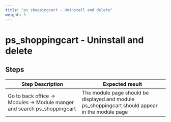 ```yaml
---
title: "ps_shoppingcart - Uninstall and delete"
weight: 3
---
```


# ps_shoppingcart - Uninstall and delete
## Steps
| Step Description | Expected result |
| ----- | ----- |
| Go to back office -> Modules -> Module manger and search ps_shoppingcart | The module page should be displayed and module ps_shoppingcart should appear in the module page |
